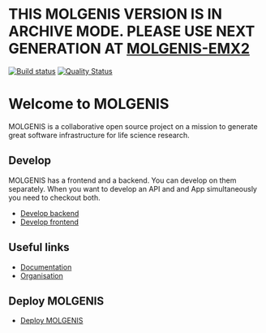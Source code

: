 # THIS MOLGENIS VERSION IS IN ARCHIVE MODE. PLEASE USE NEXT GENERATION AT [MOLGENIS-EMX2](http://github.com/molgenis/molgenis-emx2)


[![Build status](https://circleci.com/gh/molgenis/molgenis.svg?style=svg)](https://circleci.com/gh/molgenis/molgenis)
[![Quality Status](https://sonarcloud.io/api/project_badges/measure?project=org.molgenis%3Amolgenis&metric=alert_status)](https://sonarcloud.io/dashboard?id=org.molgenis%3Amolgenis)
# Welcome to MOLGENIS
MOLGENIS is a collaborative open source project on a mission to generate great software infrastructure for life science research. 

## Develop
MOLGENIS has a frontend and a backend. You can develop on them separately. When you want to develop an API and and App simultaneously you need to checkout both.

- [Develop backend](https://molgenis.gitbook.io/molgenis/guide-using-an-ide-for-backend.html)
- [Develop frontend](https://github.com/molgenis/molgenis-frontend/blob/master/README.md)

## Useful links
- [Documentation](https://molgenis.gitbook.io/molgenis/)
- [Organisation](https://molgenis.org) 

## Deploy MOLGENIS
- [Deploy MOLGENIS](https://molgenis.gitbook.io/molgenis/guide-deploy-molgenis)
